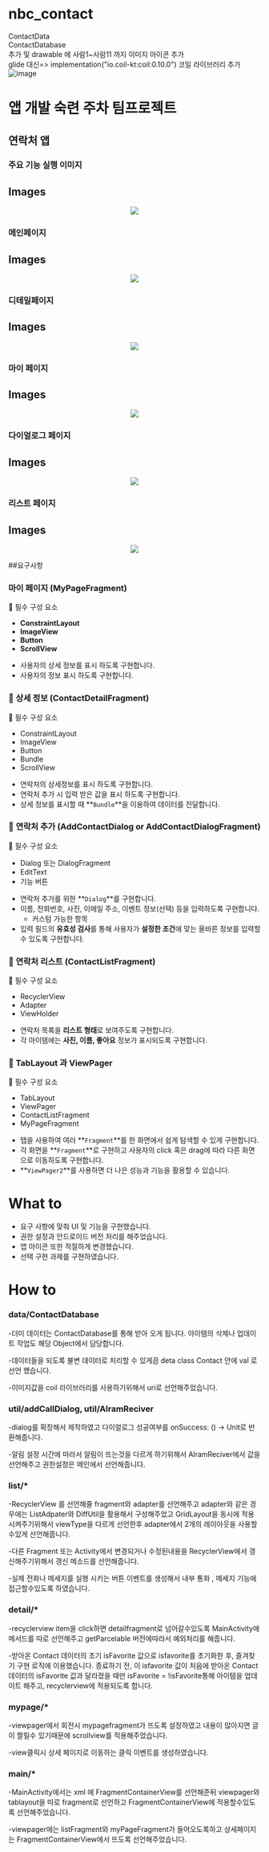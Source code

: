 # nbc_contact<br>
ContactData <br>
ContactDatabase <br>
추가 및 drawable 에 사람1~사람11 까지 이미지 아이콘 추가<br>
glide 대신=> implementation("io.coil-kt:coil:0.10.0")  코일 라이브러리 추가<br>
![image](https://github.com/winteryy/nbc_contact/assets/54714275/9a096605-c459-4236-a06d-70e3e281d32c)

# 앱 개발 숙련 주차 팀프로젝트

## 연락처 앱

### 주요 기능 실행 이미지

## Images

<p align="center">
  <img src="screenshot2/mainactivity.gif">
</p>

### 메인페이지

## Images

<p align="center">
  <img src="screenshot2/detailfragment2.gif">
</p>


### 디테일페이지

## Images

<p align="center">
  <img src="screenshot2/mypagefragment.gif">
</p>

### 마이 페이지

## Images

<p align="center">
  <img src="screenshot2/dialog.gif">
</p>

### 다이얼로그 페이지

## Images

<p align="center">
  <img src="screenshot2/mainfragment.gif.gif">
</p>

### 리스트 페이지

## Images

<p align="center">
  <img src="screenshot2/detailActivity.gif">
</p>

##요구사항


### **마이 페이지 (MyPageFragment)**

<aside>
🌟 필수 구성 요소

- **ConstraintLayout**
- **ImageView**
- **Button**
- **ScrollView**
</aside>

- 사용자의 상세 정보를 표시 하도록 구현합니다.
- 사용자의 정보 표시 하도록 구현합니다.

### 📌 **상세 정보 (ContactDetailFragment)**

<aside>
🌟 필수 구성 요소

- ConstraintLayout
- ImageView
- Button
- Bundle
- ScrollView
</aside>

- 연락처의 상세정보를 표시 하도록 구현합니다.
- 연락처 추가 시 입력 받은 값을 표시 하도록 구현합니다.
- 상세 정보를 표시할 때 **`Bundle`**을 이용하여 데이터를 전달합니다.


### 📌 **연락처 추가 (AddContactDialog or AddContactDialogFragment)**

<aside>
🌟 필수 구성 요소

- Dialog 또는 DialogFragment
- EditText
- 기능 버튼
</aside>

- 연락처 추가를 위한 **`Dialog`**를 구현합니다.
- 이름, 전화번호, 사진, 이메일 주소, 이벤트 정보(선택) 등을 입력하도록 구현합니다.
    - 커스텀 가능한 항목
- 입력 필드의 **유효성 검사**를 통해 사용자가 **설정한 조건**에 맞는
  올바른 정보를 입력할 수 있도록 구현합니다.

### 📌 **연락처 리스트 (ContactListFragment)**

<aside>
🌟 필수 구성 요소

- RecyclerView
- Adapter
- ViewHolder
</aside>

- 연락처 목록을 **리스트 형태**로 보여주도록 구현합니다.
- 각 아이템에는 **사진, 이름, 좋아요** 정보가 표시되도록 구현합니다.

### 📌 **TabLayout 과 ViewPager**

<aside>
🌟 필수 구성 요소

- TabLayout
- ViewPager
- ContactListFragment
- MyPageFragment
</aside>

- 탭을 사용하여 여러 **`Fragment`**를 한 화면에서 쉽게 탐색할 수 있게 구현합니다.
- 각 화면을 **`Fragment`**로 구현하고 사용자의 click 혹은 drag에 따라
  다른 화면으로 이동하도록 구현합니다.
- **`ViewPager2`**를 사용하면 더 나은 성능과 기능을 활용할 수 있습니다.


# What to

- 요구 사항에 맞춰 UI 및 기능을 구현했습니다.
- 권한 설정과 안드로이드  버전 처리를 해주었습니다.
- 앱 아이콘 또한 적절하게 변경했습니다.
- 선택 구현 과제를 구현하였습니다.

# How to

### data/ContactDatabase

-더미 데이터는 ContactDatabase를 통해 받아 오게 됩니다.
아이템의 삭제나 업데이트 작업도 해당 Object에서 담당합니다.

-데이터들을 되도록 불변 데이터로 처리할 수 있게끔 deta class Contact 안에 val 로선언 헀습니다.

-이미지값을 coil 라이브러리를 사용하기위해서 uri로 선언해주었습니다.

### util/addCallDialog, util/AlramReciver
-dialog를 확장해서 제작하였고 다이얼로그 성공여부를 onSuccess: () -> Unit로 반환해줍니다.

-알림 설정 시간에 따라서 알림이 뜨는것을 다르게 하기위해서 AlramReciver에서 값을 선언해주고 권한설정은
메인에서 선언해줍니다.

### list/*

-RecyclerView 를 선언해줄 fragment와 adapter를 선언해주고 adapter와 같은 경우에는 ListAdpater와 DiffUtil을
활용해서 구성해주었고  GridLayout을 동시에 적용시켜주기위해서 viewType을 다르게 선언한후  adapter에서 2개의 레이아웃을 사용할수있게 선언해줍니다.

-다른 Fragment 또는 Activity에서 변경되거나 수정된내용을  RecyclerView에서 갱신해주기위해서 갱신 메소드를 선언해줍니다.

-실제 전화나 메세지를 실행 시키는 버튼 이벤트를 생성해서 내부 통화 , 메세지 기능에 접근할수있도록 하였습니다.

### detail/*

-recyclerview item을 click하면 detailfragment로 넘어갈수있도록 MainActivity에 메서드를 따로 선언해주고
getParcelable 버전에따라서 예외처리를 해줍니다.

-받아온 Contact 데이터의 초기 isFavorite 값으로 isfavorite를 초기화한 후, 즐겨찾기 구현 로직에 이용했습니다.
종료하기 전, 이 isfavorite 값이 처음에 받아온 Contact 데이터의 isFavorite 값과 달라졌을 때만 isFavorite = !isFavorite통해 아이템을 업데이트 해주고, recyclerview에 적용되도록 합니다.

### mypage/*

-viewpager에서 회전시 mypagefragment가 뜨도록 설정하였고 내용이 많아지면 글이 짤릴수 있기때문에
scrollview를 적용해주었습니다.

-view클릭시 상세 페이지로 이동하는 클릭 이벤트를 생성하였습니다.

### main/*

-MainActivity에서는 xml 에 FragmentContainerView를 선언해준뒤 viewpager와 tablayout을 따로 fragment로
선언하고 FragmentContainerView에 적용할수있도록 선언해주었습니다.

-viewpager에는 listFragment와 myPageFragment가 들어오도록하고 상세페이지는 FragmentContainerView에서 뜨도록 선언해주었습니다.


